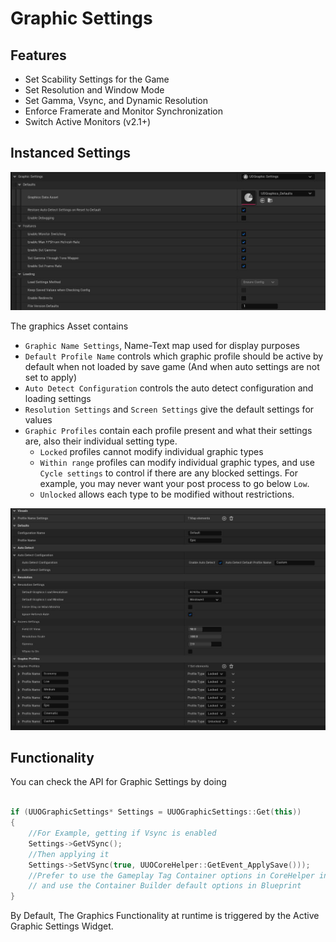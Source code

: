 # Graphic Settings

## Features

* Set Scability Settings for the Game  
* Set Resolution and Window Mode  
* Set Gamma, Vsync, and Dynamic Resolution  
* Enforce Framerate and Monitor Synchronization  
* Switch Active Monitors (v2.1+)  

## Instanced Settings

![Graphics](/Resources/Assets/SS_SettingsAsset_Graphics.JPG)  

The graphics Asset contains  

* `Graphic Name Settings`, Name-Text map used for display purposes  
* `Default Profile Name` controls which graphic profile should be active by default when not loaded by save game (And when auto settings are not set to apply)  
* `Auto Detect Configuration` controls the auto detect configuration and loading settings  
* `Resolution Settings` and `Screen Settings` give the default settings for values  
* `Graphic Profiles` contain each profile present and what their settings are, also their individual setting type.  
  * `Locked` profiles cannot modify individual graphic types  
  * `Within range` profiles can modify individual graphic types, and use `Cycle settings` to control if there are any blocked settings. For example, you may never want your post process to go below `Low`.  
  * `Unlocked` allows each type to be modified without restrictions.  

![Graphics Asset](/Resources/Assets/SS_GraphicsAsset_Default.JPG)  

## Functionality

You can check the API for Graphic Settings by doing  

```cpp

if (UUOGraphicSettings* Settings = UUOGraphicSettings::Get(this))
{
    //For Example, getting if Vsync is enabled
    Settings->GetVSync();
    //Then applying it
    Settings->SetVSync(true, UUOCoreHelper::GetEvent_ApplySave()));
    //Prefer to use the Gameplay Tag Container options in CoreHelper in C++,
    // and use the Container Builder default options in Blueprint
}
```  

By Default, The Graphics Functionality at runtime is triggered by the Active Graphic Settings Widget.  
